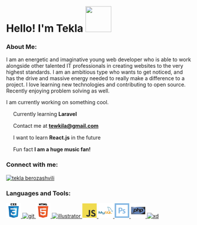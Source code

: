 <h1 align="left">Hello! I'm Tekla <img src="https://media.giphy.com/media/XYyxh0R1XilajMWB8X/giphy.gif" width="70" height="70" />
</h1>

<h3> About Me: </h3>
I am an energetic and imaginative young web developer who is able to work alongside other talented IT professionals in creating websites to the very highest standards. I am an ambitious type who wants to get noticed, and has the drive and massive energy needed to really make a difference to a project.
I love learning new technologies and contributing to open source. Recently enjoying problem solving as well.

I am currently working on something cool.  </br>

<img src="https://media.giphy.com/media/wnMqXoC8IPTJ5Tiauo/giphy.gif" width="15" height="15"  />   Currently learning  **Laravel**

<img src="https://media.giphy.com/media/IgKx24q6hOAVTjWSB9/giphy.gif" width="15" height="15"  />   Contact me at **tewkila@gmail.com**

<img src="https://media.giphy.com/media/20KOWrJlAGHb9bDhXf/giphy.gif" width="15" height="15"  />   I want to learn **React.js** in the future

<img src="https://media.giphy.com/media/YQMiQtopRjjZRSYRJF/giphy.gif" width="15" height="15"  />   Fun fact **I am a huge music fan!**



<h3 align="left">Connect with me:</h3>
<p align="left">
<a href="https://linkedin.com/in/tekla berozashvili" target="blank"><img align="center" src="https://raw.githubusercontent.com/rahuldkjain/github-profile-readme-generator/master/src/images/icons/Social/linked-in-alt.svg" alt="tekla berozashvili" height="30" width="40" /></a>
</p>


<h3 align="left">Languages and Tools:</h3>
<p align="left"> <a href="https://www.w3schools.com/css/" target="_blank" rel="noreferrer"> <img src="https://raw.githubusercontent.com/devicons/devicon/master/icons/css3/css3-original-wordmark.svg" alt="css3" width="40" height="40"/> </a> <a href="https://git-scm.com/" target="_blank" rel="noreferrer"> <img src="https://www.vectorlogo.zone/logos/git-scm/git-scm-icon.svg" alt="git" width="40" height="40"/> </a> <a href="https://www.w3.org/html/" target="_blank" rel="noreferrer"> <img src="https://raw.githubusercontent.com/devicons/devicon/master/icons/html5/html5-original-wordmark.svg" alt="html5" width="40" height="40"/> </a> <a href="https://www.adobe.com/in/products/illustrator.html" target="_blank" rel="noreferrer"> <img src="https://www.vectorlogo.zone/logos/adobe_illustrator/adobe_illustrator-icon.svg" alt="illustrator" width="40" height="40"/> </a> <a href="https://developer.mozilla.org/en-US/docs/Web/JavaScript" target="_blank" rel="noreferrer"> <img src="https://raw.githubusercontent.com/devicons/devicon/master/icons/javascript/javascript-original.svg" alt="javascript" width="40" height="40"/> </a> <a href="https://www.mysql.com/" target="_blank" rel="noreferrer"> <img src="https://raw.githubusercontent.com/devicons/devicon/master/icons/mysql/mysql-original-wordmark.svg" alt="mysql" width="40" height="40"/> </a> <a href="https://www.photoshop.com/en" target="_blank" rel="noreferrer"> <img src="https://raw.githubusercontent.com/devicons/devicon/master/icons/photoshop/photoshop-line.svg" alt="photoshop" width="40" height="40"/> </a> <a href="https://www.php.net" target="_blank" rel="noreferrer"> <img src="https://raw.githubusercontent.com/devicons/devicon/master/icons/php/php-original.svg" alt="php" width="40" height="40"/> </a> <a href="https://www.adobe.com/products/xd.html" target="_blank" rel="noreferrer"> <img src="https://cdn.worldvectorlogo.com/logos/adobe-xd.svg" alt="xd" width="40" height="40"/> </a> </p>
